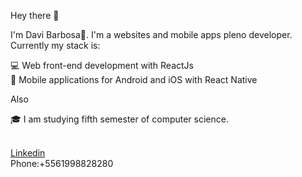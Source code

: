 Hey there 👋

I'm Davi Barbosa🚀. I'm a websites and mobile apps pleno developer. Currently my stack is:

💻 Web front-end development with ReactJs<br/>
📱 Mobile applications for Android and iOS with React Native<br/>

Also

                                                   
🎓 I am studying fifth semester of computer science.<br/>

 <br/><a href="https://www.linkedin.com/in/davi-barbosa-da-silva/">Linkedin</a>
 <br/>Phone:+5561998828280

